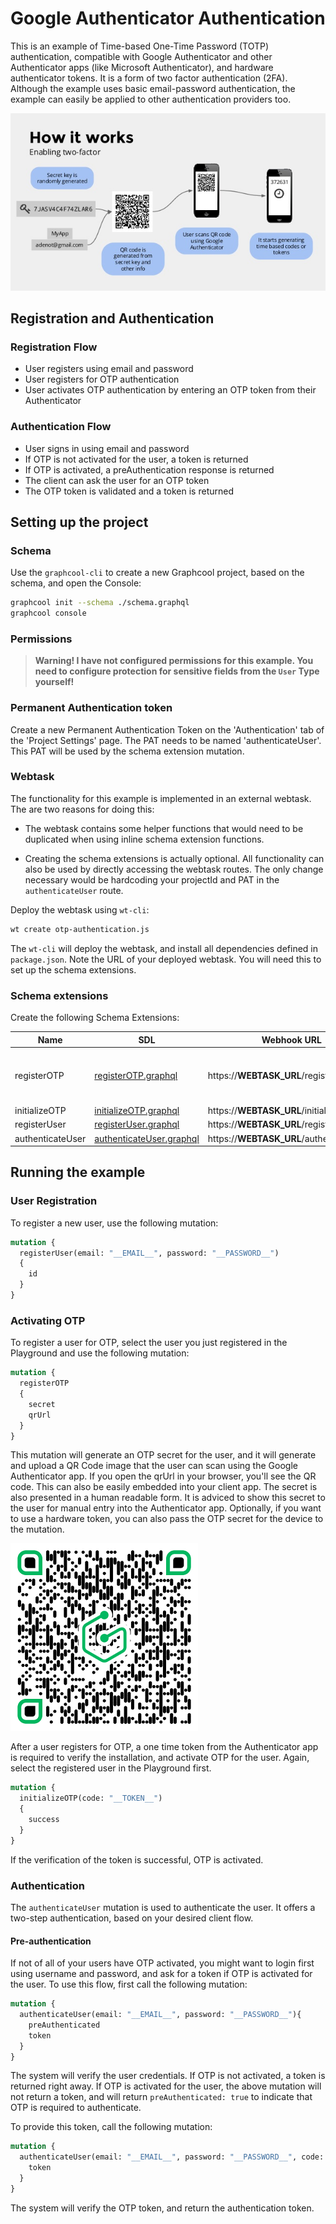 # Google Authenticator Authentication

This is an example of Time-based One-Time Password (TOTP) authentication, compatible with Google Authenticator and other Authenticator apps (like Microsoft Authenticator), and hardware authenticator tokens. It is a form of two factor authentication (2FA). Although the example uses basic email-password authentication, the example can easily be applied to other authentication providers too.

![two-factor-authentication-with-laravel-and-google-authenticator-3-638](./doc/howitworks.jpg)

## Registration and Authentication

### Registration Flow

- User registers using email and password
- User registers for OTP authentication
- User activates OTP authentication by entering an OTP token from their Authenticator

### Authentication Flow

- User signs in using email and password
- If OTP is not activated for the user, a token is returned
- If OTP is activated, a preAuthentication response is returned
- The client can ask the user for an OTP token
- The OTP token is validated and a token is returned

## Setting up the project

### Schema

Use the `graphcool-cli` to create a new Graphcool project, based on the schema, and open the Console:
```bash
graphcool init --schema ./schema.graphql
graphcool console
```
### Permissions

> **Warning! I have not configured permissions for this example. You need to configure protection for sensitive fields from the `User` Type yourself!**

### Permanent Authentication token

Create a new Permanent Authentication Token on the 'Authentication' tab of the 'Project Settings' page.
The PAT needs to be named 'authenticateUser'. This PAT will be used by the schema extension mutation.

### Webtask

The functionality for this example is implemented in an external webtask. The are two reasons for doing this:
- The webtask contains some helper functions that would need to be duplicated when using inline schema extension functions.

- Creating the schema extensions is actually optional. All functionality can also be used by directly accessing the webtask routes. The only change necessary would be hardcoding your projectId and PAT in the `authenticateUser` route.

Deploy the webtask using `wt-cli`:
```sh
wt create otp-authentication.js
```
The `wt-cli` will deploy the webtask, and install all dependencies defined in `package.json`. Note the URL of your deployed webtask. You will need this to set up the schema extensions.

### Schema extensions

Create the following Schema Extensions:

| Name | SDL | Webhook URL | Headers |
| ---- | --- | ------- | ------- |
| registerOTP |  [registerOTP.graphql](./extensions/registerOTP.graphql) | https://__WEBTASK_URL__/registerOtp | X-OTP-Issuer: Your Company Name |
| initializeOTP |[initializeOTP.graphql](./extensions/initializeOTP.graphql) | https://__WEBTASK_URL__/initializeOtp |
| registerUser |[registerUser.graphql](./extensions/registerUser.graphql) | https://__WEBTASK_URL__/registerUser |
| authenticateUser | [authenticateUser.graphql](./extensions/authenticateUser.graphql) | https://__WEBTASK_URL__/authenticateUser |

## Running the example

### User Registration
To register a new user, use the following mutation:
```graphql
mutation {
  registerUser(email: "__EMAIL__", password: "__PASSWORD__")
  {
    id
  }
}
```

### Activating OTP
To register a user for OTP, select the user you just registered in the Playground and use the following mutation:
```graphql
mutation {
  registerOTP
  {
    secret
    qrUrl
  }
}
```
This mutation will generate an OTP secret for the user, and it will generate and upload a QR Code image that the user can scan using the Google Authenticator app. If you open the qrUrl in your browser, you'll see the QR code. This can also be easily embedded into your client app. The secret is also presented in a human readable form. It is adviced to show this secret to the user for manual entry into the Authenticator app.
Optionally, if you want to use a hardware token, you can also pass the OTP secret for the device to the mutation.

![qr-code](./doc/qr-sample.png)

After a user registers for OTP, a one time token from the Authenticator app is required to verify the installation, and activate OTP for the user. Again, select the registered user in the Playground first.
```graphql
mutation {
  initializeOTP(code: "__TOKEN__")
  {
    success
  }
}
```
If the verification of the token is successful, OTP is activated.

### Authentication
The `authenticateUser` mutation is used to authenticate the user. It offers a two-step authentication, based on your desired client flow.

#### Pre-authentication
If not of all of your users have OTP activated, you might want to login first using username and password, and ask for a token if OTP is activated for the user. To use this flow, first call the following mutation:
```graphql
mutation {
  authenticateUser(email: "__EMAIL__", password: "__PASSWORD__"){
    preAuthenticated
    token
  }
}
```
The system will verify the user credentials. If OTP is not activated, a token is returned right away. If OTP is activated for the user, the above mutation will not return a token, and will return `preAuthenticated: true` to indicate that OTP is required to authenticate.

To provide this token, call the following mutation:
```graphql
mutation {
  authenticateUser(email: "__EMAIL__", password: "__PASSWORD__", code: "__TOKEN__") {
    token
  }
}
```
The system will verify the OTP token, and return the authentication token.

